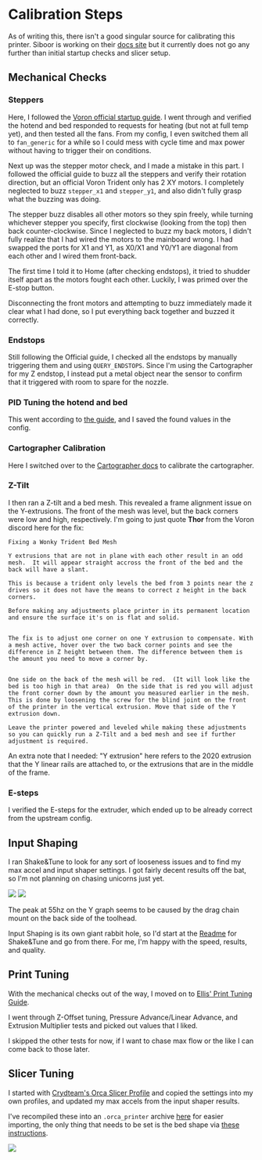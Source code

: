# Calibration Steps

As of writing this, there isn't a good singular source for calibrating this printer.  Siboor is working on their [docs site](https://docs.siboor.com/siboor-trident-june) but it currently does not go any further than initial startup checks and slicer setup.

## Mechanical Checks

### Steppers

Here, I followed the [Voron official startup guide](https://docs.vorondesign.com/build/startup/). I went through and verified the hotend and bed responded to requests for heating (but not at full temp yet), and then tested all the fans.  From my config, I even switched them all to `fan_generic` for a while so I could mess with cycle time and max power without having to trigger their on conditions.

Next up was the stepper motor check, and I made a mistake in this part.  I followed the official guide to buzz all the steppers and verify their rotation direction, but an official Voron Trident only has 2 XY motors.  I completely neglected to buzz `stepper_x1` and `stepper_y1`, and also didn't fully grasp what the buzzing was doing. 

The stepper buzz disables all other motors so they spin freely, while turning whichever stepper you specify, first clockwise (looking from the top) then back counter-clockwise. Since I neglected to buzz my back motors, I didn't fully realize that I had wired the motors to the mainboard wrong.  I had swapped the ports for X1 and Y1, as X0/X1 and Y0/Y1 are diagonal from each other and I wired them front-back.  

The first time I told it to Home (after checking endstops), it tried to shudder itself apart as the motors fought each other.  Luckily, I was primed over the E-stop button.

Disconnecting the front motors and attempting to buzz immediately made it clear what I had done, so I put everything back together and buzzed it correctly.

### Endstops

Still following the Official guide, I checked all the endstops by manually triggering them and using `QUERY_ENDSTOPS`.  Since I'm using the Cartographer for my Z endstop, I instead put a metal object near the sensor to confirm that it triggered with room to spare for the nozzle.

### PID Tuning the hotend and bed

This went according to [the guide](https://docs.vorondesign.com/build/startup/#pid-tune-bed--hotend), and I saved the found values in the config.

### Cartographer Calibration

Here I switched over to the [Cartographer docs](https://docs.cartographer3d.com/cartographer-probe/installation-and-setup/cartographer-with-input-shaper-v2-and-v3-hybrid) to calibrate the cartographer.

### Z-Tilt

I then ran a Z-tilt and a bed mesh.  This revealed a frame alignment issue on the Y-extrusions.  The front of the mesh was level, but the back corners were low and high, respectively.  I'm going to just quote **Thor** from the Voron discord here for the fix:

```
Fixing a Wonky Trident Bed Mesh

Y extrusions that are not in plane with each other result in an odd mesh.  It will appear straight accross the front of the bed and the back will have a slant.

This is because a trident only levels the bed from 3 points near the z drives so it does not have the means to correct z height in the back corners. 
 
Before making any adjustments place printer in its permanent location and ensure the surface it's on is flat and solid.


The fix is to adjust one corner on one Y extrusion to compensate. With a mesh active, hover over the two back corner points and see the difference in Z height between them. The difference between them is the amount you need to move a corner by.


One side on the back of the mesh will be red.  (It will look like the bed is too high in that area)  On the side that is red you will adjust the front corner down by the amount you measured earlier in the mesh. This is done by loosening the screw for the blind joint on the front of the printer in the vertical extrusion. Move that side of the Y extrusion down. 

Leave the printer powered and leveled while making these adjustments so you can quickly run a Z-Tilt and a bed mesh and see if further adjustment is required.
```

An extra note that I needed: "Y extrusion" here refers to the 2020 extrusion that the Y linear rails are attached to, or the extrusions that are in the middle of the frame.

### E-steps

I verified the E-steps for the extruder, which ended up to be already correct from the upstream config.

## Input Shaping

I ran Shake&Tune to look for any sort of looseness issues and to find my max accel and input shaper settings.  I got fairly decent results off the bat, so I'm not planning on chasing unicorns just yet. 

<img src="img/inputshaper_20240814_113555_X.png">

<img src="img/inputshaper_20240814_113555_Y.png">

The peak at 55hz on the Y graph seems to be caused by the drag chain mount on the back side of the toolhead.

Input Shaping is its own giant rabbit hole, so I'd start at the [Readme](https://github.com/Frix-x/klippain-shaketune/blob/main/docs/README.md) for Shake&Tune and go from there. For me, I'm happy with the speed, results, and quality.

## Print Tuning

With the mechanical checks out of the way, I moved on to [Ellis' Print Tuning Guide](https://ellis3dp.com/Print-Tuning-Guide/articles/index_tuning.html).

I went through Z-Offset tuning, Pressure Advance/Linear Advance, and Extrusion Multiplier tests and picked out values that I liked.

I skipped the other tests for now, if I want to chase max flow or the like I can come back to those later.

## Slicer Tuning

I started with [Crydteam's Orca Slicer Profile](https://github.com/cryd-s/siboor_trident/blob/main/Orca_Profile.3mf) and copied the settings into my own profiles, and updated my max accels from the input shaper results.  

I've recompiled these into an `.orca_printer` archive [here](slicer/Siboor%20AWD%20Trident.orca_printer) for easier importing, the only thing that needs to be set is the bed shape via [these instructions](https://docs.siboor.com/siboor-trident-june/3the-build/slicer-setup#set-bed-shape).

<img src="img/Voron-Cube.jpg">